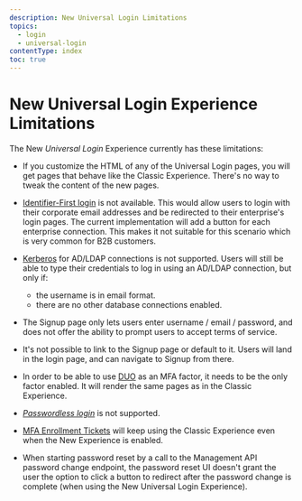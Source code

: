 ```yaml
---
description: New Universal Login Limitations
topics:
  - login
  - universal-login
contentType: index
toc: true
---
```

# New Universal Login Experience Limitations

The New <dfn data-key="universal-login">Universal Login</dfn> Experience currently has these limitations:

- If you customize the HTML of any of the Universal Login pages, you will get pages that behave like the Classic Experience. There's no way to tweak the content of the new pages.

- [Identifier-First login](/universal-login/identifier-first) is not available. This would allow users to login with their corporate email addresses and be redirected to their enterprise's login pages. The current implementation will add a button for each enterprise connection. This makes it not suitable for this scenario which is very common for B2B customers.

- [Kerberos](/connector/kerberos) for AD/LDAP connections is not supported. Users will still be able to type their credentials to log in using an AD/LDAP connection, but only if:
  - the username is in email format.
  - there are no other database connections enabled.

- The Signup page only lets users enter username / email / password, and does not offer the ability to prompt users to accept terms of service.

- It's not possible to link to the Signup page or default to it. Users will land in the login page, and can navigate to Signup from there.

- In order to be able to use [DUO](/multifactor-authentication/factors/duo) as an MFA factor, it needs to be the only factor enabled. It will render the same pages as in the Classic Experience.

- <dfn data-key="passwordless">[Passwordless login](/connections/passwordless)</dfn> is not supported.

- [MFA Enrollment Tickets](/multifactor-authentication/developer/custom-enrollment-ticket) will keep using the Classic Experience even when the New Experience is enabled.

- When starting password reset by a call to the Management API password change endpoint, the password reset UI doesn't grant the user the option to click a button to redirect after the password change is complete (when using the New Universal Login Experience).

